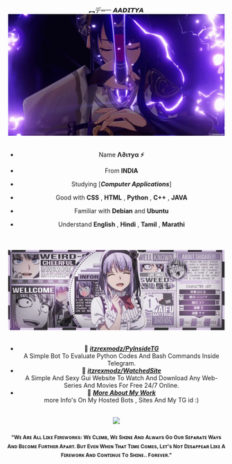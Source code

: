 <div>
<br/>
<center>︻デ═一 𝘼𝘼𝘿𝙄𝙏𝙔𝘼<center/>
<img src="./img/5fa0e3e226de58362578fd5e28caabf1.gif" width="500" />
<br/>
<br/>

- Name **Λ∂ιтуα ⚡**

- From **INDIA**

- Studying [***Computer Applications***]

- Good with **CSS** , **HTML** , **Python** , **C++** , **JAVA**
  
- Familiar with **Debian** and **Ubuntu** 

- Understand **English** , **Hindi** , **Tamil** , **Marathi**
<br/>
ㅤ
<img src="./img/f528d497274c571f83c2e3c2248bfebc.jpg" width="500" />
<br/>
<br/>
  
- 📘 [***itzrexmodz/PyInsideTG***](https://github.com/itzrexmodz/PyInsideTG) <br/>
  A Simple Bot To Evaluate Python Codes And Bash Commands Inside Telegram.
- 📙 [***itzrexmodz/WatchedSite***](https://revyz.onrender.com/) <br/>
  A Simple And Sexy Gui Website To Watch And Download Any Web-Series And Movies For Free 24/7 Online. 
- 📒 [***More About My Work***](https://telegram.dog/s/Was_Aditya?before=3) <br/>
  more Info's On My Hosted Bots , Sites And My TG id :)

<br/>
<img src="./img/1.png" width="500" /><br/>
  
<sub> **"Wᴇ Aʀᴇ Aʟʟ Lɪᴋᴇ Fɪʀᴇᴡᴏʀᴋs: Wᴇ Cʟɪᴍʙ, Wᴇ Sʜɪɴᴇ Aɴᴅ Aʟᴡᴀʏs Gᴏ Oᴜʀ Sᴇᴘᴀʀᴀᴛᴇ Wᴀʏs Aɴᴅ Bᴇᴄᴏᴍᴇ Fᴜʀᴛʜᴇʀ Aᴘᴀʀᴛ. Bᴜᴛ Eᴠᴇɴ Wʜᴇɴ Tʜᴀᴛ Tɪᴍᴇ Cᴏᴍᴇs, Lᴇᴛ's Nᴏᴛ Dɪsᴀᴘᴘᴇᴀʀ Lɪᴋᴇ A Fɪʀᴇᴡᴏʀᴋ Aɴᴅ Cᴏɴᴛɪɴᴜᴇ Tᴏ Sʜɪɴᴇ.. Fᴏʀᴇᴠᴇʀ."** </sub>
<!--
<img src="https://metrics.lecoq.io/Eilaluth?template=classic&base.header=0&base.activity=0&base.community=0&base.repositories=0&base.metadata=0&repositories=1&repositories=100&repositories.batch=100&repositories.forks=false&repositories.affiliations=owner&repositories.featured=Eilaluth%2FAyano%2CEilaluth%2FKyoko%2CEilaluth%2FKanna%2CEilaluth%2FHotaru%2CEilaluth%2FMocha&config.timezone=Asia%2FJakart"  />
-->
</div>
